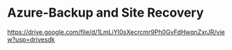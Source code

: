 # Azure-Backup and Site Recovery

https://drive.google.com/file/d/1LmLiYI0sXecrcmr9Ph0GvFdHwqnZxrJR/view?usp=drivesdk
